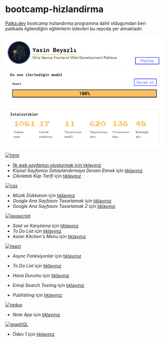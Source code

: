# bootcamp-hizlandirma

[Patka.dev](https://www.patika.dev/) bootcamp hızlandırma programına dahil oldugumdan beri patikada ilgilendiğim eğitimlerin ödevleri bu repoda yer almaktadır.

![profile](./profile.PNG)

<a href="https://www.w3schools.com/html/default.asp" target="_blank"> <img src="https://www.vectorlogo.zone/logos/w3_html5/w3_html5-icon.svg" alt="html" width="30" height="30"/>

- _İlk web sayfamızı oluşturmak_ için [tıklayınız](https://github.com/ysnbyzli/bootcamp-hizlandirma/tree/main/html/01)
- _Kişisel Sayfamızı Detaylandırmaya Devam Etmek_ için [tıklayınız](https://github.com/ysnbyzli/bootcamp-hizlandirma/tree/main/html/02)
- _Çikolatalı Küp Tarifi_ için [tıklayınız](https://github.com/ysnbyzli/bootcamp-hizlandirma/tree/main/html/04)

<a href="https://www.w3schools.com/css/default.asp" target="_blank"> <img src="https://www.vectorlogo.zone/logos/w3_css/w3_css-icon.svg" alt="css" width="30" height="30"/> </a>

- _Müzik Dükkanım_ için [tıklayınız](https://github.com/ysnbyzli/bootcamp-hizlandirma/tree/main/css/01)
- _Google Ana Sayfasını Tasarlamak_ için [tıklayınız](https://github.com/ysnbyzli/bootcamp-hizlandirma/tree/main/css/02)
- _Google Ana Sayfasını Tasarlamak 2_ için [tıklayınız](https://github.com/ysnbyzli/bootcamp-hizlandirma/tree/main/css/03)

<a href="https://www.javascript.com/" target="_blank"> <img src="https://seeklogo.com/images/J/javascript-logo-8892AEFCAC-seeklogo.com.png" alt="javascript" width="27" height="27"/> </a>

- _Saat ve Karşılama_ için [tıklayınız](https://codesandbox.io/s/patika-saat-karsilama-yyi48)
- _To Do List_ için [tıklayınız](https://github.com/ysnbyzli/bootcamp-hizlandirma/tree/main/js/02)
- _Asian Kitchen's Menu_ için [tıklayınız](https://github.com/ysnbyzli/bootcamp-hizlandirma/tree/main/js/03)

<a href="https://tr.reactjs.org/" target="_blank"> <img src="https://www.vectorlogo.zone/logos/reactjs/reactjs-icon.svg" alt="react" width="30" height="30"/> </a>

- _Async Fonksiyonlar_ için [tıklayınız](https://github.com/ysnbyzli/bootcamp-hizlandirma/tree/main/react/01)
- _To Do List_ için [tıklayınız](https://github.com/ysnbyzli/bootcamp-hizlandirma/tree/main/react/02)
- _Hava Durumu_ için [tıklayınız](https://github.com/yasinbyzli/patika.dev-react-weather-app)
- _Emoji Search Testing_ için [tıklayınız](https://github.com/yasinbyzli/emoji-search/commit/7c7cd4d64f7530b1987de109a762066dd502e1c3)

- _Publishing_ için [tıklayınız](https://github.com/ysnbyzli/bootcamp-hizlandirma/tree/main/react/03)

<a href="https://redux-toolkit.js.org/" target="_blank"> <img src="https://raw.githubusercontent.com/detain/svg-logos/master/svg/redux.svg" alt="redux" width="30" height="30"/> </a>

- _Note App_ için [tıklayınız](https://github.com/ysnbyzli/bootcamp-hizlandirma/tree/main/redux/note-app)

<a href="https://graphql.org/" target="_blank"> <img src="https://www.vectorlogo.zone/logos/graphql/graphql-icon.svg" alt="graphQL" width="30" height="30"/> </a>

- Ödev 1 için [tıklayınız](https://github.com/ysnbyzli/bootcamp-hizlandirma/tree/main/graphql/01)
